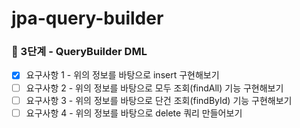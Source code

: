 # jpa-query-builder

### 🚀 3단계 - QueryBuilder DML

- [x] 요구사항 1 - 위의 정보를 바탕으로 insert 구현해보기
- [ ] 요구사항 2 - 위의 정보를 바탕으로 모두 조회(findAll) 기능 구현해보기
- [ ] 요구사항 3 - 위의 정보를 바탕으로 단건 조회(findById) 기능 구현해보기
- [ ]  요구사항 4 - 위의 정보를 바탕으로 delete 쿼리 만들어보기
